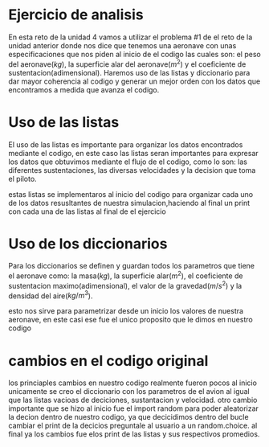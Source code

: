 # Ejercicio de analisis

En esta reto de la unidad 4 vamos a utilizar el problema #1  de el reto de la unidad anterior donde nos dice que tenemos una aeronave con unas especificaciones que nos piden al inicio de el codigo las cuales son: el peso del aeronave($kg$), la superficie alar del aeronave($m^2$) y el coeficiente de sustentacion(adimensional). Haremos uso de las listas y diccionario para dar mayor coherencia al codigo y generar un mejor orden con los datos que encontramos a medida que avanza el codigo.

# Uso de las listas 

El uso de las listas es importante para organizar los datos encontrados mediante el codigo, en este caso las listas seran importantes para expresar los datos que obtuvimos mediante el flujo de el codigo, como lo son: las diferentes sustentaciones, las diversas velocidades y la decision que toma el piloto.

estas listas se implementaros al inicio del codigo para organizar cada uno de los datos resusltantes de nuestra simulacion,haciendo al final un print con cada una de las listas al final de el ejercicio 

# Uso de los diccionarios

Para los diccionarios se definen y guardan todos los parametros que tiene el aeronave como: la masa($kg$), la superficie alar($m^2$), el coeficiente de sustentacion maximo(adimensional), el valor de la gravedad($m/s^2$) y la densidad del aire($kg/m^3$).

esto nos sirve para parametrizar desde un inicio los valores de nuestra aeronave, en este casi ese fue el unico proposito que le dimos en nuestro codigo 

# cambios en el codigo original 

los princiaples cambios en nuestro codigo realmente fueron pocos al inicio unicamente se creo el diccionario con los parametros de el avion al igual que las listas vacioas de deciciones, sustantacion y velocidad. otro cambio importante que se hizo al inicio fue el import random para poder aleatorizar la decion dentro de nuestro codigo, ya que decicidimos dentro del bucle cambiar el print de la decicios preguntale al usuario a un random.choice. al final ya los cambios fue elos print de las listas y sus respectivos promedios.
